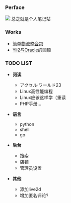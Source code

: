 ### Perface
![](/img/sosgII19.png) 总之就是个人笔记站

### Works

* [简单物流整合包](https://github.com/sockball/logistics)
* [Yii2与Oracle的回顾](https://www.jianshu.com/p/4dcf4b1c527e)

### TODO LIST

* **阅读**
    * アクセル·ワールド23
    * Linux高性能编程
    * Linux应该这样学（重读
    * PHP手册...

* **语言**
    * python
    * shell
    * go

* **后台**
    * 搜索
    * 店铺
    * 管理员设置

* **其他**
    * 添加live2d
    * 增加匿名评论?
